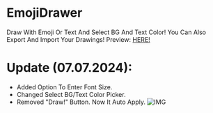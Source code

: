 # EmojiDrawer
Draw With Emoji Or Text And Select BG And Text Color! You Can Also Export And Import Your Drawings!
Preview: [HERE!](https://al3x77777.github.io/EmojiDrawer)
# Update (07.07.2024):
- Added Option To Enter Font Size.
- Changed Select BG/Text Color Picker.
- Removed "Draw!" Button. Now It Auto Apply.
![IMG](https://github.com/Al3x77777/EmojiDrawer/assets/112645002/d94b5e2c-f60d-4584-b331-006c2ea24df8)
